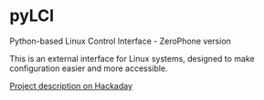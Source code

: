 # pyLCI
Python-based Linux Control Interface - ZeroPhone version

This is an external interface for Linux systems, designed to make configuration easier and more accessible. 

[Project description on Hackaday](https://hackaday.io/project/19035)

<!---[Project documentation](http://pylci.readthedocs.org/en/latest/)

[Setup instructions](http://pylci.readthedocs.org/en/latest/setup.html)--->
